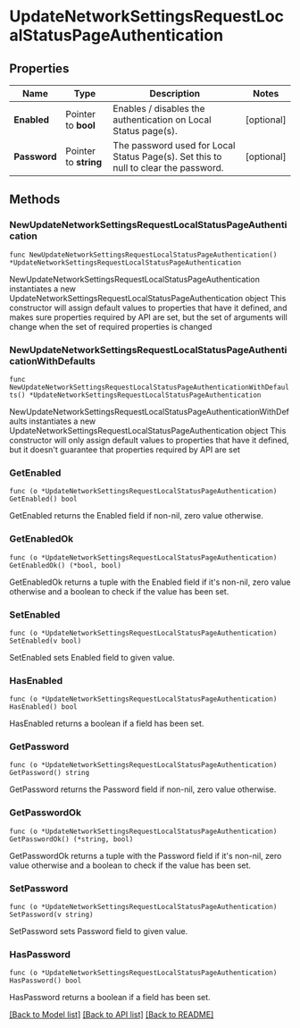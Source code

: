 # UpdateNetworkSettingsRequestLocalStatusPageAuthentication

## Properties

Name | Type | Description | Notes
------------ | ------------- | ------------- | -------------
**Enabled** | Pointer to **bool** | Enables / disables the authentication on Local Status page(s). | [optional] 
**Password** | Pointer to **string** | The password used for Local Status Page(s). Set this to null to clear the password. | [optional] 

## Methods

### NewUpdateNetworkSettingsRequestLocalStatusPageAuthentication

`func NewUpdateNetworkSettingsRequestLocalStatusPageAuthentication() *UpdateNetworkSettingsRequestLocalStatusPageAuthentication`

NewUpdateNetworkSettingsRequestLocalStatusPageAuthentication instantiates a new UpdateNetworkSettingsRequestLocalStatusPageAuthentication object
This constructor will assign default values to properties that have it defined,
and makes sure properties required by API are set, but the set of arguments
will change when the set of required properties is changed

### NewUpdateNetworkSettingsRequestLocalStatusPageAuthenticationWithDefaults

`func NewUpdateNetworkSettingsRequestLocalStatusPageAuthenticationWithDefaults() *UpdateNetworkSettingsRequestLocalStatusPageAuthentication`

NewUpdateNetworkSettingsRequestLocalStatusPageAuthenticationWithDefaults instantiates a new UpdateNetworkSettingsRequestLocalStatusPageAuthentication object
This constructor will only assign default values to properties that have it defined,
but it doesn't guarantee that properties required by API are set

### GetEnabled

`func (o *UpdateNetworkSettingsRequestLocalStatusPageAuthentication) GetEnabled() bool`

GetEnabled returns the Enabled field if non-nil, zero value otherwise.

### GetEnabledOk

`func (o *UpdateNetworkSettingsRequestLocalStatusPageAuthentication) GetEnabledOk() (*bool, bool)`

GetEnabledOk returns a tuple with the Enabled field if it's non-nil, zero value otherwise
and a boolean to check if the value has been set.

### SetEnabled

`func (o *UpdateNetworkSettingsRequestLocalStatusPageAuthentication) SetEnabled(v bool)`

SetEnabled sets Enabled field to given value.

### HasEnabled

`func (o *UpdateNetworkSettingsRequestLocalStatusPageAuthentication) HasEnabled() bool`

HasEnabled returns a boolean if a field has been set.

### GetPassword

`func (o *UpdateNetworkSettingsRequestLocalStatusPageAuthentication) GetPassword() string`

GetPassword returns the Password field if non-nil, zero value otherwise.

### GetPasswordOk

`func (o *UpdateNetworkSettingsRequestLocalStatusPageAuthentication) GetPasswordOk() (*string, bool)`

GetPasswordOk returns a tuple with the Password field if it's non-nil, zero value otherwise
and a boolean to check if the value has been set.

### SetPassword

`func (o *UpdateNetworkSettingsRequestLocalStatusPageAuthentication) SetPassword(v string)`

SetPassword sets Password field to given value.

### HasPassword

`func (o *UpdateNetworkSettingsRequestLocalStatusPageAuthentication) HasPassword() bool`

HasPassword returns a boolean if a field has been set.


[[Back to Model list]](../README.md#documentation-for-models) [[Back to API list]](../README.md#documentation-for-api-endpoints) [[Back to README]](../README.md)


